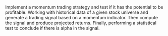Implement a momentum trading strategy and test if it has the potential to be profitable.
Working with historical data of a given stock universe and generate a trading signal based on a momentum indicator. 
Then compute the signal and produce projected returns. 
Finally, performing a statistical test to conclude if there is alpha in the signal.
